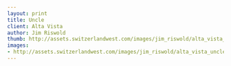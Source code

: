 ```yaml
--- 
layout: print
title: Uncle
client: Alta Vista
author: Jim Riswold
thumb: http://assets.switzerlandwest.com/images/jim_riswold/alta_vista_uncle-small.jpg
images: 
- http://assets.switzerlandwest.com/images/jim_riswold/alta_vista_uncle.jpg
---
```

